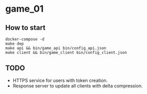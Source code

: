 # game_01

## How to start

```
docker-compose -d
make dep
make api && bin/game_api bin/config_api.json
make client && bin/game_client bin/config_client.json
```

## TODO
- HTTPS service for users with token creation.
- Response server to update all clients with delta compression.
